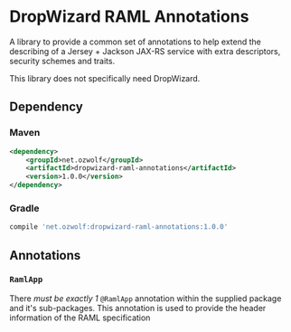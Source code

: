 # DropWizard RAML Annotations

A library to provide a common set of annotations to help extend the describing of a Jersey + Jackson JAX-RS service with extra descriptors, security schemes and traits.

This library does not specifically need DropWizard.

## Dependency

### Maven

```xml
<dependency>
    <groupId>net.ozwolf</groupId>
    <artifactId>dropwizard-raml-annotations</artifactId>
    <version>1.0.0</version>
</dependency>
```

### Gradle

```gradle
compile 'net.ozwolf:dropwizard-raml-annotations:1.0.0'
```

## Annotations

### `RamlApp`

There _must be exactly 1_ `@RamlApp` annotation within the supplied package and it's sub-packages.  This annotation is used to provide the header information of the RAML specification 